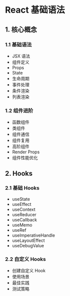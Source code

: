 # React 基础语法
## 1. 核心概念

### 1.1 基础语法
- JSX 语法
- 组件定义
- Props
- State
- 生命周期
- 事件处理
- 条件渲染
- 列表渲染

### 1.2 组件进阶
- 函数组件
- 类组件
- 组件通信
- 组件复用
- 高阶组件
- Render Props
- 组件性能优化

## 2. Hooks

### 2.1 基础 Hooks
- useState
- useEffect
- useContext
- useReducer
- useCallback
- useMemo
- useRef
- useImperativeHandle
- useLayoutEffect
- useDebugValue

### 2.2 自定义 Hooks
- 创建自定义 Hook
- 使用场景
- 最佳实践
- 测试策略